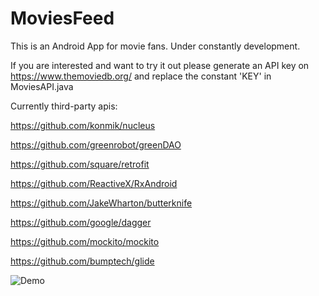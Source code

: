 # MoviesFeed
This is an Android App for movie fans. Under constantly development.

If you are interested and want to try it out please generate an API key on https://www.themoviedb.org/ and replace the constant 'KEY' in MoviesAPI.java


Currently third-party apis:

https://github.com/konmik/nucleus

https://github.com/greenrobot/greenDAO

https://github.com/square/retrofit

https://github.com/ReactiveX/RxAndroid

https://github.com/JakeWharton/butterknife

https://github.com/google/dagger

https://github.com/mockito/mockito

https://github.com/bumptech/glide


![Demo](https://cloud.githubusercontent.com/assets/8161635/23390250/d7422776-fd3a-11e6-94bf-f8d6e0f6a7f6.gif)
